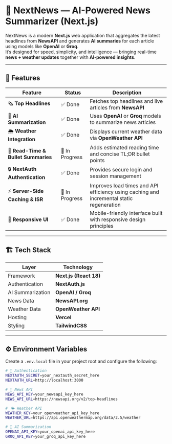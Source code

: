 # 📰 NextNews — AI-Powered News Summarizer (Next.js)

NextNews is a modern **Next.js** web application that aggregates the latest headlines from **NewsAPI** and generates **AI summaries** for each article using models like **OpenAI** or **Groq**.  
It’s designed for speed, simplicity, and intelligence — bringing real-time **news + weather updates** together with **AI-powered insights**.

---

## 🚀 Features

| Feature | Status | Description |
|----------|---------|-------------|
| 🗞️ **Top Headlines** | ✅ Done | Fetches top headlines and live articles from **NewsAPI** |
| 🤖 **AI Summarization** | ✅ Done | Uses **OpenAI** or **Groq** models to summarize news articles |
| 🌦️ **Weather Integration** | ✅ Done | Displays current weather data via **OpenWeather API** |
| 🧠 **Read-Time & Bullet Summaries** | 🚧 In Progress | Adds estimated reading time and concise TL;DR bullet points |
| 🔒 **NextAuth Authentication** | ✅ Done | Provides secure login and session management |
| ⚡ **Server-Side Caching & ISR** | 🚧 In Progress | Improves load times and API efficiency using caching and incremental static regeneration |
| 📱 **Responsive UI** | ✅ Done | Mobile-friendly interface built with responsive design principles |

---

## 🏗️ Tech Stack

| Layer | Technology |
|-------|-------------|
| Framework | **Next.js (React 18)** |
| Authentication | **NextAuth.js** |
| AI Summarization | **OpenAI / Groq** |
| News Data | **NewsAPI.org** |
| Weather Data | **OpenWeather API** |
| Hosting | **Vercel** |
| Styling | **TailwindCSS** |

---

## ⚙️ Environment Variables

Create a `.env.local` file in your project root and configure the following:

```bash
# 🔐 Authentication
NEXTAUTH_SECRET=your_nextauth_secret_here
NEXTAUTH_URL=http://localhost:3000

# 📰 News API
NEWS_API_KEY=your_newsapi_key_here
NEWS_API_URL=https://newsapi.org/v2/top-headlines

# 🌤️ Weather API
WEATHER_KEY=your_openweather_api_key_here
WEATHER_URL=https://api.openweathermap.org/data/2.5/weather

# 🤖 AI Summarization
OPENAI_API_KEY=your_openai_api_key_here
GROQ_API_KEY=your_groq_api_key_here
